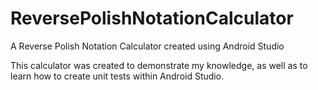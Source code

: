 # ReversePolishNotationCalculator
A Reverse Polish Notation Calculator created using Android Studio

This calculator was created to demonstrate my knowledge, as well as to learn how to create unit tests within Android Studio.

